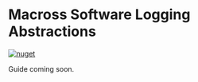 # Macross Software Logging Abstractions

[![nuget](https://img.shields.io/nuget/v/Macross.Logging.Abstractions.svg)](https://www.nuget.org/packages/Macross.Logging.Abstractions/)

Guide coming soon.